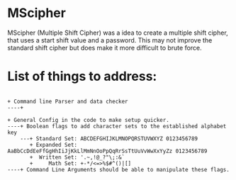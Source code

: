 # MScipher

MScipher (Multiple Shift Cipher) was a idea to create a multiple shift cipher, that uses a start shift value and a password. 
This may not improve the standard shift cipher but does make it more difficult to brute force.



# List of things to address:
```

+ Command line Parser and data checker
----+ 

+ General Config in the code to make setup quicker.
----+ Boolean flags to add character sets to the established alphabet key
    ---+ Standard Set: ABCDEFGHIJKLMNOPQRSTUVWXYZ 0123456789
       + Expanded Set: AaBbCcDdEeFfGgHhIiJjKkLlMmNnOoPpQqRrSsTtUuVvWwXxYyZz 0123456789
       +  Written Set: '.~,!@_?"\;:&`
       +     Math Set: +-*/<=>%$#^()|[]
----+ Command Line Arguments should be able to manipulate these flags.

```
